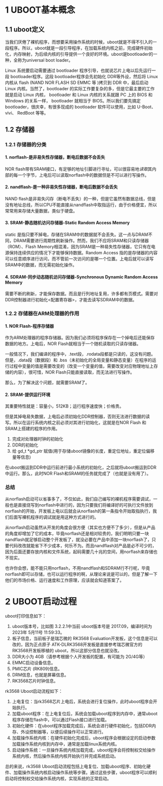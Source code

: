 # 1 UBOOT基本概念

## 1.1 uboot定义

当我们厌倦了裸机程序，而想要采用操作系统的时候，uboot就是不得不引入的一段程序。所以，uboot就是一段引导程序，在加载系统内核之前，完成硬件初始化，内存映射，为后续内核的引导提供一个良好的环境。uboot是bootloader的一种，全称为universal boot loader。

Linux 系统要启动需要通过 bootloader 程序引导，也就说芯片上电以后先运行一段 bootloader程序。这段 bootloader程序会先初始化 DDR等外设，然后将 Linux内核从 flash (NAND NOR FLASH SD EMMC 等 )拷贝到 DDR 中，最后启动 Linux 内核。当然了，bootloader 的实际工作要复杂的多，但是它最主要的工作就是启动 Linux 内核， bootloader 和 Linux 内核的关系就跟 PC 上的 BIOS 和 Windows 的关系一样， bootloader 就相当于 BIOS。所以我们要先搞定 bootloader，很庆幸，有很多现成的 bootloader 软件可以使用，比如 U-Boot、 vivi、 RedBoot 等等。

## 1.2 存储器

### 1.2.1 存储器的分类

#### 1. norflash-是非易失性存储器，断电后数据不会丢失

NOR flash带有SRAM接口，有足够的地址引脚进行寻址，可以很容易地*读取*其内部的每一个字节，上电后可以读取norflash中的数据但是不可以进行写操作。

#### 2. nandflash-是一种非易失性存储器，断电后数据不会丢失

NAND flash是非易失闪存（断电不丢失）的一种，但是它虽然有数据总线，但是没有地址总线，所以CPU不能直接从nandflash中取指运行，由于价格便宜，所以常常用来存储大量数据，类似于硬盘。

#### 3. SRAM-静态随机访问存储器-Static Random Access Memory

static 是指只要不掉电，存储在SRAM中的数据就不会丢失。这一点与DRAM不同，DRAM需要进行周期性刷新操作。然而，我们不应将SRAM和只读存储器（ROM）、Flash Memory相混淆，因为SRAM是一种易失性存储器，它只有在电源保持连续供应的情况下才能够保持数据。Random Access 指的是存储器的内容可以任意顺序进行访问，而不管前一次访问的是哪一个位置。上电后就可以读写SRAM中的数据，而无需初始化操作。

#### 4. SDRAM-同步动态随机访问存储器-Synchronous Dynamic Random Access Memory

需要不断的刷新，才能保存数据。而且是行列地址复用，许多都有页模式。需要对DDR控制器进行初始化<配置寄存器>，才能去读写SDRAM中的数据。

### 1.2.2 存储器在ARM处理器的作用

#### 1. NOR Flash-程序存储器

作为ARM处理器的程序存储器。因为我们必须将程序保存在一个掉电后还能保存数据的地方。上电后，NOR Flash就相当于一个随机读取的只读存储器。

一般情况下，我们编译的程序中，.text段，.rodata段都是只读的，这没有问题。但是，.data段（数据段）和 .bss（未初始化的全局变量和静态变量）在程序的运行过程中变量的值是需要改变的（改变一个变量的值，需要改变对应物理地址上存储的内容），很可惜，NOR Flash只能直接读取，而无法进行写操作。

那么，为了解决这个问题，就需要SRAM了。

#### 2. SRAM-提供运行环境

其重要特性就是：容量小，512KB；运行程序速度快；价格贵。

但是其掉电易失数据，上电后必须初始化DDR控制器，否则无法进行数据的读写。所以在运行系统内核之前必须对其进行初始化，这就是在NOR Flash 和 SRAM上搭建的程序的作用。

1. 完成对处理器时钟的初始化
2. DDR的初始化
3. 给 gd_t *gd_ptr 赋值(用于存储uboot镜像的长度，重定位地址，重定位偏移量等信息)

在uboot搬运到DDR中运行前进行最小系统的初始化，之后就将uboot搬运到DDR中运行。那么，此时NOR Flash和SRAM的任务就完成了（也就是没有用了）。

### 总结

从norflash启动可以省事多了，不仅如此，我们自己编写的裸机程序需要调试，一般也是直接烧写到norflash中进行的，因为只要我们将编译好的可执行文件放到norflash的开始，开发板上电以后就会从norflash的第一条指令开始取指执行，我们后面写裸机程序的调试就是用这种方式进行的。

从norflash启动虽然从开发的角度会很方便（其实也方便不了多少），但是从产品的角度却增加了它的成本，毕竟norflash还是相对较贵的，我们明明只要一块nandflash就足够启动整个开发板了，就没必要在产品中添加一块norflash了，只要代码改改就能省下不少成本，何乐不为。而且nandflash对产品是必不可少的，因为后面还要存放内核和文件系统，起码需要几十兆的空间，用norflash来存储也不现实。

也许你会想，能不能只用norflash，不用nandflash和SDRAM行不行呢，毕竟norflash即可以存储，也可以运行程序的啊，从理论来说是可以的，但是了解一下他们的市场价格、运行速度和工作原理，应该就会知道答案了。

# 2 UBOOT启动过程

uboot打印信息如下：

1. uboot版本号，比如图 3.2.2.1中当前 uboot版本号是 2017.09，编译时间为 2023年 5月11号 11:59:33。
2. 板子信息，当前板子是瑞芯微的 RK3568 Evaluation开发板，这个信息是可以改的，因为正点原子 ATK-DLRK3568开发板是直接参考瑞芯微官方的 RK3568开发板移植的 uboot，所以这部分信息也就没改。
3. DDR大小为 4GB（请参考根据个人开发板的配置，有可能为 2G/4G等）
4. EMMC启动设备信息。
5. PMIC芯片 (RK809)信息。
6. DRM信息，也就是屏幕信息。
7. RK3568芯片时钟信息。

rk3568 Uboot启动流程如下：

1. 上电复位：当rk3568芯片上电后，系统会进行复位操作，此时uboot程序会开始执行。
2. 加载uboot程序：在上电复位后，系统会加载uboot程序到内存中，通常uboot程序存储在flash中，可以通过Flash接口进行加载。
3. 初始化硬件：在uboot程序加载完成后，系统会进行硬件初始化，包括DDR内存、外设控制器等，以便后续操作可以正常进行。
4. 加载操作系统内核：在硬件初始化完成后，uboot程序会根据设定的启动参数加载操作系统内核到内存中，通常是加载linux系统内核。
5. 启动操作系统：一旦操作系统内核加载完成，uboot程序会将控制权交给操作系统内核，然后操作系统内核开始执行并完成系统启动。

总的来说，rk3568 Uboot启动流程包括上电复位、加载uboot程序、初始化硬件、加载操作系统内核启动操作系统等步骤。通过这些步骤，uboot程序可以顺利启动将控制权交给操作系统内核，实现系统的正常启动。

